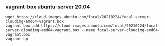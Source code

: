 ### vagrant-box ubuntu-server 20.04
	wget https://cloud-images.ubuntu.com/focal/20210224/focal-server-cloudimg-amd64-vagrant.box
	vagrant box add https://cloud-images.ubuntu.com/focal/20210224/focal-server-cloudimg-amd64-vagrant.box --name focal-server-cloudimg-amd64-vagrant.box
	vagrant up
